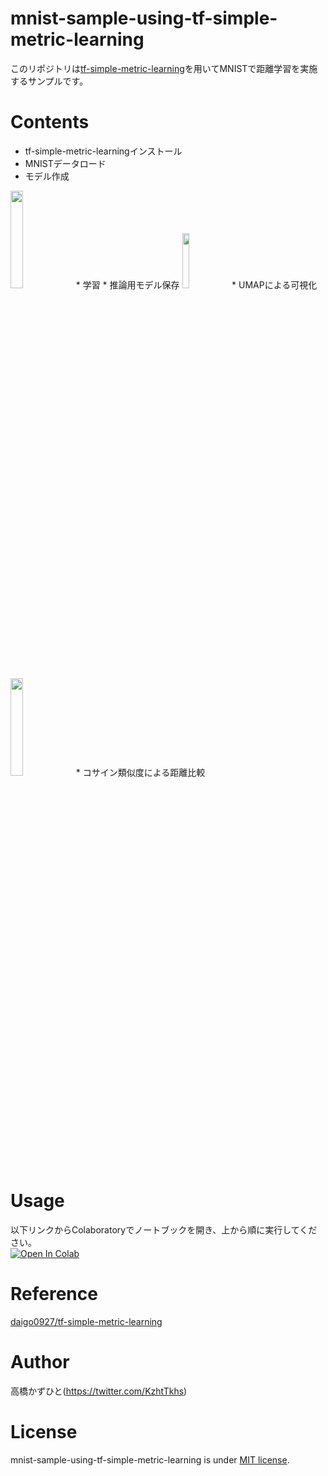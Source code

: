 # mnist-sample-using-tf-simple-metric-learning
このリポジトリは[tf-simple-metric-learning](https://github.com/daigo0927/tf-simple-metric-learning)を用いてMNISTで距離学習を実施するサンプルです。

# Contents
* tf-simple-metric-learningインストール
* MNISTデータロード
* モデル作成<br>
<img src="https://user-images.githubusercontent.com/37477845/109993442-a3dd2680-7d4f-11eb-8fc2-105821809327.png" width="20%">
* 学習
* 推論用モデル保存
<img src="https://user-images.githubusercontent.com/37477845/109993445-a5a6ea00-7d4f-11eb-8236-e3174de4a112.png" width="15%">
* UMAPによる可視化
<img src="https://user-images.githubusercontent.com/37477845/109993446-a63f8080-7d4f-11eb-8e48-f28cb6ad0681.png" width="20%">
* コサイン類似度による距離比較

# Usage
以下リンクからColaboratoryでノートブックを開き、上から順に実行してください。<br>
[![Open In Colab](https://colab.research.google.com/assets/colab-badge.svg)](https://colab.research.google.com/github/Kazuhito00/mnist-sample-using-tf-simple-metric-learning/blob/master/mnist_sample_using_tf_simple_metric_learning.ipynb)

# Reference
[daigo0927/tf-simple-metric-learning](https://github.com/daigo0927/tf-simple-metric-learning)

# Author
高橋かずひと(https://twitter.com/KzhtTkhs)
 
# License 
mnist-sample-using-tf-simple-metric-learning is under [MIT license](https://en.wikipedia.org/wiki/MIT_License).
